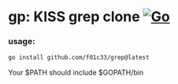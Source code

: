 # gp: KISS grep clone [![Go](https://github.com/f01c33/gp/actions/workflows/go.yml/badge.svg)](https://github.com/f01c33/gp/actions/workflows/go.yml)

### usage:
```bash
go install github.com/f01c33/grep@latest
```

Your $PATH should include $GOPATH/bin
